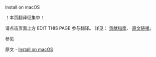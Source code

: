  Install on macOS

 ！本页翻译征集中！

请点击页面上方 EDIT THIS PAGE 参与翻译。
详见：
[贡献指南]( https://github.com/JinMuInfo/MongoDB-Manual-zh/blob/master/CONTRIBUTING.md )、
[原文链接](  https://docs.mongodb.com/manual/tutorial/install-mongodb-enterprise-on-os-x/  )。

 参见

原文 - [Install on macOS]( https://docs.mongodb.com/manual/tutorial/install-mongodb-enterprise-on-os-x/ )

